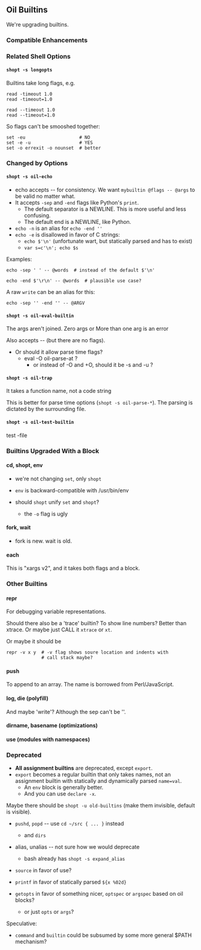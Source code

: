 Oil Builtins
------------

We're upgrading builtins.

### Compatible Enhancements


### Related Shell Options

#### `shopt -s longopts`

Builtins take long flags, e.g.

    read -timeout 1.0
    read -timeout=1.0

    read --timeout 1.0
    read --timeout=1.0

So flags can't be smooshed together:

    set -eu                    # NO
    set -e -u                  # YES
    set -o errexit -o nounset  # better

### Changed by Options


#### `shopt -s oil-echo`

- echo accepts -- for consistency.  We want `mybuiltin @flags -- @args` to be
  valid no matter what.
- It accepts `-sep` and `-end` flags like Python's `print`.
  - The default separator is a NEWLINE.  This is more useful and less
    confusing.
  - The default end is a NEWLINE, like Python.
- `echo -n` is an alias for `echo -end ''`
- `echo -e` is disallowed in favor of C strings:
  - `echo $'\n'` (unfortunate wart, but statically parsed and has to exist)
  - `var s=c'\n'; echo $s`

Examples:

    echo -sep ' ' -- @words  # instead of the default $'\n'

    echo -end $'\r\n' -- @words  # plausible use case?

A raw `write` can be an alias for this:

    echo -sep '' -end '' -- @ARGV


#### `shopt -s oil-eval-builtin`

The args aren't joined.  Zero args or More than one arg is an error

Also accepts -- (but there are no flags).

- Or should it allow parse time flags?
  - eval -O oil-parse-at ?
    - or instead of -O and +O, should it be -s and -u ?

#### `shopt -s oil-trap`

It takes a function name,  not a code string

This is better for parse time options (`shopt -s oil-parse-*`).  The parsing is
dictated by the surrounding file.

#### `shopt -s oil-test-builtin`

test -file


### Builtins Upgraded With a Block

#### cd,  shopt, env

- we're not changing `set`, only `shopt`
- `env` is backward-compatible with /usr/bin/env

- should `shopt` unify `set` and `shopt`?
  - the `-o` flag is ugly


#### fork, wait

- fork is new.  wait is old.

#### each

This is "xargs v2", and it takes both flags and a block.

### Other Builtins

#### repr

For debugging variable representations.

Should there also be a 'trace' builtin?  To show line numbers?  Better than
xtrace.  Or maybe just CALL it `xtrace` or `xt`.

Or maybe it should be

    repr -v x y  # -v flag shows soure location and indents with
                 # call stack maybe?

#### push

To append to an array.  The name is borrowed from Perl/JavaScript.

#### log, die (polyfill)

And maybe 'write'?  Although the sep can't be ''.

#### dirname, basename (optimizations)

#### use (modules with namespaces)


### Deprecated

- **All assignment builtins** are deprecated, except `export`.
- `export` becomes a regular builtin that only takes names, not an assignment
  builtin with statically and dynamically parsed `name=val`.
  - An `env` block is generally better.
  - And you can use `declare -x`.

Maybe there should be `shopt -u old-builtins` (make them invisible, default is
visible).

- `pushd`, `popd` -- use `cd ~/src { ... }` instead
  - and `dirs`

- alias, unalias -- not sure how we would deprecate
  - bash already has `shopt -s expand_alias`

- `source` in favor of use?
- `printf` in favor of statically parsed `${x %02d}`

- `getopts` in favor of something nicer, `optspec` or `argspec` based on oil
  blocks?
  - or just `opts` or `args`?

Speculative:

- `command` and `builtin` could be subsumed by some more general $PATH
  mechanism?


